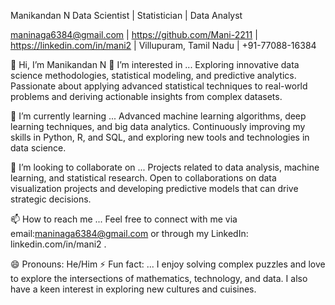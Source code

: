 Manikandan N
Data Scientist | Statistician | Data Analyst

maninaga6384@gmail.com | https://github.com/Mani-2211 | https://linkedin.com/in/mani2 | Villupuram, Tamil Nadu | +91-77088-16384

👋 Hi, I’m Manikandan N
👀 I’m interested in ...
Exploring innovative data science methodologies, statistical modeling, and predictive analytics. Passionate about applying advanced statistical techniques to real-world problems and deriving actionable insights from complex datasets.

🌱 I’m currently learning ...
Advanced machine learning algorithms, deep learning techniques, and big data analytics. Continuously improving my skills in Python, R, and SQL, and exploring new tools and technologies in data science.

💞️ I’m looking to collaborate on ...
Projects related to data analysis, machine learning, and statistical research. Open to collaborations on data visualization projects and developing predictive models that can drive strategic decisions.

📫 How to reach me ...
Feel free to connect with me via email:maninaga6384@gmail.com or through my LinkedIn: linkedin.com/in/mani2 .

😄 Pronouns: He/Him
⚡ Fun fact: ...
I enjoy solving complex puzzles and love to explore the intersections of mathematics, technology, and data. I also have a keen interest in exploring new cultures and cuisines.
